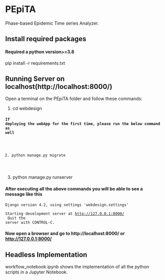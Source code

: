 # PEpiTA
Phase-based Epidemic Time series Analyzer.

## Install required packages
#### Required a python version>=3.8
pip install -r requirements.txt

## Running Server on localhost(http://localhost:8000/)
Open a terminal on the PEpiTA folder and follow these commands:
1. cd webdesign <br/>


#### <code>If deploying the webApp for the first time, please run the below command as well<br>
2. python manage.py migrate<br>
</code>

3. python manage.py runserver

#### After executing all the above commands you will be able to see a message like this
<code>Django version 4.2, using settings 'webdesign.settings'<br>
Starting development server at http://127.0.0.1:8000/<br>
Quit the server with CONTROL-C.<br></code>

#### Now open a browser and go to http://localhost:8000/ or http://127.0.0.1:8000/

## Headless Implementation
workflow_notebook.ipynb shows the implementation of all the python scripts in a Jupyter Notebook.